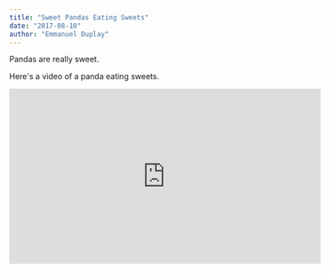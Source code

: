 ```yaml
---
title: "Sweet Pandas Eating Sweets"
date: "2017-08-10"
author: "Emmanuel Duplay"
---
```


Pandas are really sweet.

Here's a video of a panda eating sweets.

<iframe width="560" height="315" src="https://www.youtube.com/embed/4n0xNbfJLR8" frameborder="0" allowfullscreen></iframe>